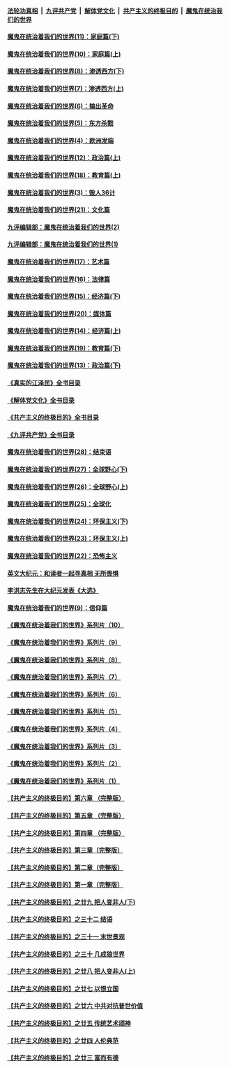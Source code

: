 ####  [法轮功真相](../../../../basic/blob/master/README.md?t=11150431) &nbsp;|&nbsp; [九评共产党](../../../../9ping.md/blob/master/README.md?t=11150431) &nbsp;|&nbsp; [解体党文化](../../../../jtdwh.md/blob/master/README.md?t=11150431)  &nbsp;|&nbsp; [共产主义的终极目的](../../../../gczydzjmd.md/blob/master/README.md?t=11150431) &nbsp;|&nbsp; [魔鬼在统治我们的世界](../../../../mgztzwmdsj.md/blob/master/README.md?t=11150431) 

#### [魔鬼在统治着我们的世界(11)：家庭篇(下)](../pages/nsc422/n10440961.md?t=11150431) 

#### [魔鬼在统治着我们的世界(10)：家庭篇(上)](../pages/nsc422/n10435448.md?t=11150431) 

#### [魔鬼在统治着我们的世界(8)：渗透西方(下)](../pages/nsc422/n10429603.md?t=11150431) 

#### [魔鬼在统治着我们的世界(7)：渗透西方(上)](../pages/nsc422/n10426013.md?t=11150431) 

#### [魔鬼在统治着我们的世界(6)：输出革命](../pages/nsc422/n10421536.md?t=11150431) 

#### [魔鬼在统治着我们的世界(5)：东方杀戮](../pages/nsc422/n10417707.md?t=11150431) 

#### [魔鬼在统治着我们的世界(4)：欧洲发端](../pages/nsc422/n10414890.md?t=11150431) 

#### [魔鬼在统治着我们的世界(12)：政治篇(上)](../pages/nsc422/n10444576.md?t=11150431) 

#### [魔鬼在统治着我们的世界(18)：教育篇(上)](../pages/nsc422/n10526970.md?t=11150431) 

#### [魔鬼在统治着我们的世界(3)：毁人36计](../pages/nsc422/n10411583.md?t=11150431) 

#### [魔鬼在统治着我们的世界(21)：文化篇](../pages/nsc422/n10597706.md?t=11150431) 

#### [九评编辑部：魔鬼在统治着我们的世界(2)](../pages/nsc422/n10410036.md?t=11150431) 

#### [九评编辑部：魔鬼在统治着我们的世界(1)](../pages/nsc422/n10406825.md?t=11150431) 

#### [魔鬼在统治着我们的世界(17)：艺术篇](../pages/nsc422/n10499093.md?t=11150431) 

#### [魔鬼在统治着我们的世界(16)：法律篇](../pages/nsc422/n10485969.md?t=11150431) 

#### [魔鬼在统治着我们的世界(15)：经济篇(下)](../pages/nsc422/n10469975.md?t=11150431) 

#### [魔鬼在统治着我们的世界(20)：媒体篇](../pages/nsc422/n10586579.md?t=11150431) 

#### [魔鬼在统治着我们的世界(14)：经济篇(上)](../pages/nsc422/n10457370.md?t=11150431) 

#### [魔鬼在统治着我们的世界(19)：教育篇(下)](../pages/nsc422/n10564808.md?t=11150431) 

#### [魔鬼在统治着我们的世界(13)：政治篇(下)](../pages/nsc422/n10448270.md?t=11150431) 

#### [《真实的江泽民》全书目录](../pages/nsc422/n13721399.md?t=11150431) 

#### [《解体党文化》全书目录](../pages/nsc422/n13721157.md?t=11150431) 

#### [《共产主义的终极目的》全书目录](../pages/nsc422/n13721048.md?t=11150431) 

#### [《九评共产党》全书目录](../pages/nsc422/n13708085.md?t=11150431) 

#### [魔鬼在统治着我们的世界(28)：结束语](../pages/nsc422/n10936246.md?t=11150431) 

#### [魔鬼在统治着我们的世界(27)：全球野心(下)](../pages/nsc422/n10928319.md?t=11150431) 

#### [魔鬼在统治着我们的世界(26)：全球野心(上)](../pages/nsc422/n10900318.md?t=11150431) 

#### [魔鬼在统治着我们的世界(25)：全球化](../pages/nsc422/n10788205.md?t=11150431) 

#### [魔鬼在统治着我们的世界(24)：环保主义(下)](../pages/nsc422/n10695307.md?t=11150431) 

#### [魔鬼在统治着我们的世界(23)：环保主义(上)](../pages/nsc422/n10688613.md?t=11150431) 

#### [魔鬼在统治着我们的世界(22)：恐怖主义](../pages/nsc422/n10614727.md?t=11150431) 

#### [英文大纪元：和读者一起寻真相 无所畏惧](../pages/nsc422/n12542027.md?t=11150431) 

#### [李洪志先生在大纪元发表《大选》](../pages/nsc422/n12534746.md?t=11150431) 

#### [魔鬼在统治着我们的世界(9)：信仰篇](../pages/nsc422/n10432159.md?t=11150431) 

#### [《魔鬼在统治着我们的世界》系列片（10）](../pages/nsc422/n12292670.md?t=11150431) 

#### [《魔鬼在统治着我们的世界》系列片（9）](../pages/nsc422/n12290859.md?t=11150431) 

#### [《魔鬼在统治着我们的世界》系列片（8）](../pages/nsc422/n12287445.md?t=11150431) 

#### [《魔鬼在统治着我们的世界》系列片（7）](../pages/nsc422/n12283425.md?t=11150431) 

#### [《魔鬼在统治着我们的世界》系列片（6）](../pages/nsc422/n12282314.md?t=11150431) 

#### [《魔鬼在统治着我们的世界》系列片（5）](../pages/nsc422/n12281419.md?t=11150431) 

#### [《魔鬼在统治着我们的世界》系列片（4）](../pages/nsc422/n12274024.md?t=11150431) 

#### [《魔鬼在统治着我们的世界》系列片（3）](../pages/nsc422/n12271322.md?t=11150431) 

#### [《魔鬼在统治着我们的世界》系列片（2）](../pages/nsc422/n12269049.md?t=11150431) 

#### [《魔鬼在统治着我们的世界》系列片（1）](../pages/nsc422/n12267575.md?t=11150431) 

#### [【共产主义的终极目的】第六章 （完整版）](../pages/nsc422/n11428913.md?t=11150431) 

#### [【共产主义的终极目的】第五章 （完整版）](../pages/nsc422/n11428912.md?t=11150431) 

#### [【共产主义的终极目的】第四章 （完整版）](../pages/nsc422/n11428907.md?t=11150431) 

#### [【共产主义的终极目的】第三章（完整版）](../pages/nsc422/n11428848.md?t=11150431) 

#### [【共产主义的终极目的】第二章（完整版）](../pages/nsc422/n11428831.md?t=11150431) 

#### [【共产主义的终极目的】第一章（完整版）](../pages/nsc422/n11417651.md?t=11150431) 

#### [【共产主义的终极目的】之廿九 把人变非人(下)](../pages/nsc422/n11344140.md?t=11150431) 

#### [【共产主义的终极目的】之三十二 结语](../pages/nsc422/n11360535.md?t=11150431) 

#### [【共产主义的终极目的】之三十一 末世景观](../pages/nsc422/n11351129.md?t=11150431) 

#### [【共产主义的终极目的】之三十 几成狼世界](../pages/nsc422/n11348280.md?t=11150431) 

#### [【共产主义的终极目的】之廿八 把人变非人(上)](../pages/nsc422/n11340492.md?t=11150431) 

#### [【共产主义的终极目的】之廿七 以恨立国](../pages/nsc422/n11336944.md?t=11150431) 

#### [【共产主义的终极目的】之廿六 中共对抗普世价值](../pages/nsc422/n11324785.md?t=11150431) 

#### [【共产主义的终极目的】之廿五 传统艺术颂神](../pages/nsc422/n11296396.md?t=11150431) 

#### [【共产主义的终极目的】之廿四 人伦典范](../pages/nsc422/n11296397.md?t=11150431) 

#### [【共产主义的终极目的】之廿三 富而有德](../pages/nsc422/n11283598.md?t=11150431) 

